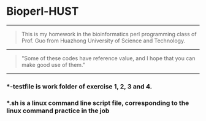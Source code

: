 # Bioperl-HUST
---
> This is my homework in the bioinformatics perl programming class of Prof. Guo from Huazhong University of Science and Technology. 
---
> "Some of these codes have reference value, and I hope that you can make good use of them."
---
### *-testfile is work folder of exercise 1, 2, 3 and 4.
### *.sh is a linux command line script file, corresponding to the linux command practice in the job

